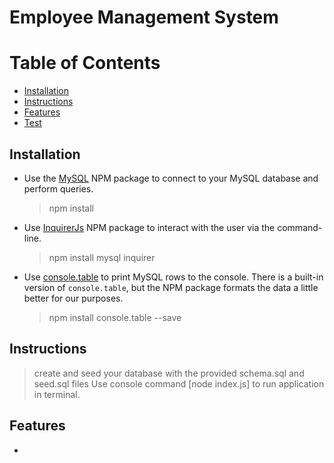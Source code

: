 # Employee Management System

# Table of Contents

- [Installation](#installation)
- [Instructions](#instructions)
- [Features](#features)
- [Test](#Test)

## Installation

- Use the [MySQL](https://www.npmjs.com/package/mysql) NPM package to connect to your MySQL database and perform queries.

  > npm install

- Use [InquirerJs](https://www.npmjs.com/package/inquirer/v/0.2.3) NPM package to interact with the user via the command-line.

  > npm install mysql inquirer

- Use [console.table](https://www.npmjs.com/package/console.table) to print MySQL rows to the console. There is a built-in version of `console.table`, but the NPM package formats the data a little better for our purposes.
  > npm install console.table --save

## Instructions
> create and seed your database with the provided schema.sql and seed.sql files
> Use console command [node index.js] to run application in terminal.

## Features

- 
